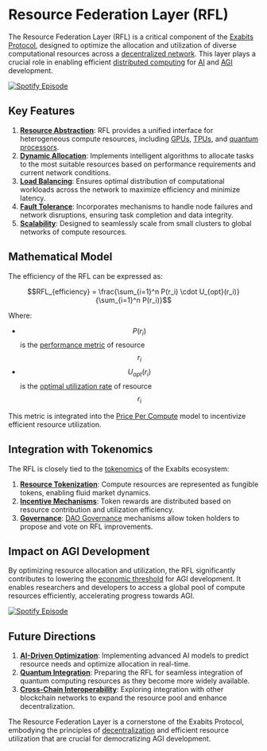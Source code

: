 # Resource Federation Layer (RFL)

The Resource Federation Layer (RFL) is a critical component of the [Exabits Protocol](../../../literary_products/joes_notes/EXABITS_PROTOCOL.md), designed to optimize the allocation and utilization of diverse computational resources across a [decentralized network](DECENTRALIZATION.md). This layer plays a crucial role in enabling efficient [distributed computing](../../../literary_products/joes_notes/DISTRIBUTED_DEVELOPMENT.md) for [AI](../../../literary_products/joes_notes/ai/datahive_ai_ml.md) and [AGI](../AI/AGI.md) development.

[![Spotify Episode](https://img.shields.io/badge/Spotify-Episode-1DB954?style=for-the-badge\&logo=spotify\&logoColor=white)](https://open.spotify.com/episode/4lRZs9HKg4gj032NV0CAfr?si=-SrO2htQQdi_vngAIEz8FQ)

## Key Features

1. [**Resource Abstraction**](../../../literary_products/joes_notes/RESOURCE_ABSTRACTION.md): RFL provides a unified interface for heterogeneous compute resources, including [GPUs](../../../literary_products/joes_notes/GPU.md), [TPUs](../../../literary_products/joes_notes/TPU.md), and [quantum processors](../../../literary_products/joes_notes/misc/renewable_energy.md).
2. [**Dynamic Allocation**](../../../literary_products/joes_notes/DYNAMIC_ALLOCATION.md): Implements intelligent algorithms to allocate tasks to the most suitable resources based on performance requirements and current network conditions.
3. [**Load Balancing**](../../../literary_products/joes_notes/LOAD_BALANCING.md): Ensures optimal distribution of computational workloads across the network to maximize efficiency and minimize latency.
4. [**Fault Tolerance**](../../../literary_products/joes_notes/FAULT_TOLERANCE.md): Incorporates mechanisms to handle node failures and network disruptions, ensuring task completion and data integrity.
5. [**Scalability**](../../../literary_products/joes_notes/SCALABILITY.md): Designed to seamlessly scale from small clusters to global networks of compute resources.

## Mathematical Model

The efficiency of the RFL can be expressed as:

$$RFL_{efficiency} = \frac{\sum_{i=1}^n P(r_i) \cdot U_{opt}(r_i)}{\sum_{i=1}^n P(r_i)}$$

Where:

* $$P(r_i)$$ is the [performance metric](../../../literary_products/joes_notes/PERFORMANCE_METRICS.md) of resource $$r_i$$
* $$U_{opt}(r_i)$$ is the [optimal utilization rate](../../../literary_products/joes_notes/OPTIMAL_UTILIZATION.md) of resource $$r_i$$

This metric is integrated into the [Price Per Compute](../AI/PRICE_PER_COMPUTE.md) model to incentivize efficient resource utilization.

## Integration with Tokenomics

The RFL is closely tied to the [tokenomics](../../../literary_products/joes_notes/TOKENOMICS.md) of the Exabits ecosystem:

1. [**Resource Tokenization**](../../../literary_products/joes_notes/RESOURCE_TOKENIZATION.md): Compute resources are represented as fungible tokens, enabling fluid market dynamics.
2. [**Incentive Mechanisms**](../../../literary_products/joes_notes/INCENTIVE_MECHANISMS.md): Token rewards are distributed based on resource contribution and utilization efficiency.
3. [**Governance**](../../../literary_products/joes_notes/DAO_GOVERNANCE.md): [DAO Governance](../../../literary_products/joes_notes/DAO_GOVERNANCE.md) mechanisms allow token holders to propose and vote on RFL improvements.

## Impact on AGI Development

By optimizing resource allocation and utilization, the RFL significantly contributes to lowering the [economic threshold](../../../literary_products/joes_notes/misc/disc_shaped_ufo.md) for AGI development. It enables researchers and developers to access a global pool of compute resources efficiently, accelerating progress towards AGI.

[![Spotify Episode](https://img.shields.io/badge/Spotify-Episode-1DB954?style=for-the-badge\&logo=spotify\&logoColor=white)](https://open.spotify.com/episode/1uzotV5ZlWsBTVGjdVV6hT?si=OTu9IhqfS0OMqRWF2Eaebg)

## Future Directions

1. [**AI-Driven Optimization**](../../../literary_products/joes_notes/AI_OPTIMIZATION.md): Implementing advanced AI models to predict resource needs and optimize allocation in real-time.
2. [**Quantum Integration**](../../../literary_products/joes_notes/QUANTUM_INTEGRATION.md): Preparing the RFL for seamless integration of quantum computing resources as they become more widely available.
3. [**Cross-Chain Interoperability**](../../../literary_products/joes_notes/CROSS_CHAIN_INTEROPERABILITY.md): Exploring integration with other blockchain networks to expand the resource pool and enhance decentralization.

The Resource Federation Layer is a cornerstone of the Exabits Protocol, embodying the principles of [decentralization](DECENTRALIZATION.md) and efficient resource utilization that are crucial for democratizing AGI development.
